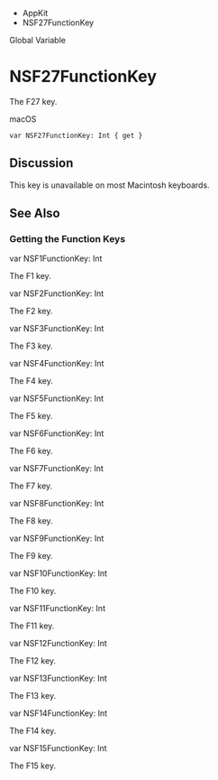 

- AppKit
-  NSF27FunctionKey 

Global Variable

# NSF27FunctionKey

The F27 key.

macOS

``` source
var NSF27FunctionKey: Int { get }
```

## Discussion

This key is unavailable on most Macintosh keyboards.

## See Also

### Getting the Function Keys

var NSF1FunctionKey: Int

The F1 key.

var NSF2FunctionKey: Int

The F2 key.

var NSF3FunctionKey: Int

The F3 key.

var NSF4FunctionKey: Int

The F4 key.

var NSF5FunctionKey: Int

The F5 key.

var NSF6FunctionKey: Int

The F6 key.

var NSF7FunctionKey: Int

The F7 key.

var NSF8FunctionKey: Int

The F8 key.

var NSF9FunctionKey: Int

The F9 key.

var NSF10FunctionKey: Int

The F10 key.

var NSF11FunctionKey: Int

The F11 key.

var NSF12FunctionKey: Int

The F12 key.

var NSF13FunctionKey: Int

The F13 key.

var NSF14FunctionKey: Int

The F14 key.

var NSF15FunctionKey: Int

The F15 key.

